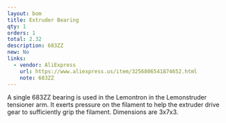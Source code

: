 ```yaml
---
layout: bom
title: Extruder Bearing
qty: 1
orders: 1
total: 2.32
description: 683ZZ
new: No
links:
  - vendor: AliExpress
    url: https://www.aliexpress.us/item/3256806541874652.html
    note: 683ZZ
---
```


A single 683ZZ bearing is used in the Lemontron in the Lemonstruder tensioner arm. It exerts pressure on the filament
to help the extruder drive gear to sufficiently grip the filament. Dimensions are 3x7x3.